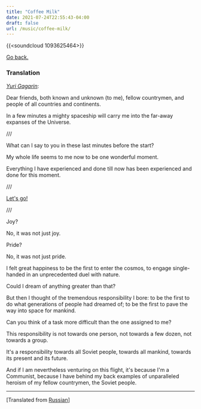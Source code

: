 ```yaml
---
title: "Coffee Milk"
date: 2021-07-24T22:55:43-04:00
draft: false
url: /music/coffee-milk/
---
```

{{<soundcloud 1093625464>}}

[Go back.](/music)

### Translation
[*Yuri Gagarin*](https://en.wikipedia.org/wiki/Yuri_Gagarin):

Dear friends, both known and unknown (to me), fellow countrymen, and people of all countries and continents.

In a few minutes a mighty spaceship will carry me into the far-away expanses of the Universe.

///

What can I say to you in these last minutes before the start?

My whole life seems to me now to be one wonderful moment.

Everything I have experienced and done till now has been experienced and done for this moment.

///

[Let's go!](https://commons.wikimedia.org/wiki/File:Gagarin-Poyekhali.ogg)

///

Joy?

No, it was not just joy.

Pride?

No, it was not just pride.

I felt great happiness to be the first to enter the cosmos, to engage single-handed in an unprecedented duel with nature.

Could I dream of anything greater than that?

But then I thought of the tremendous responsibility I bore: to be the first to do what generations of people had dreamed of; to be the first to pave the way into space for mankind.

Can you think of a task more difficult than the one assigned to me?

This responsibility is not towards one person, not towards a few dozen, not towards a group.

It's a responsibility towards all Soviet people, towards all mankind, towards its present and its future.

And if I am nevertheless venturing on this flight, it's because I'm a Communist, because I have behind my back examples of unparalleled heroism of my fellow countrymen, the Soviet people.

***
[Translated from [Russian](https://www.youtube.com/watch?v=Mq_aReKjSYg)]